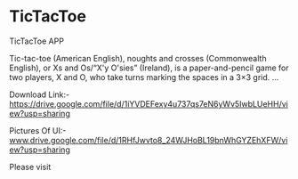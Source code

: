 # TicTacToe
TicTacToe APP

Tic-tac-toe (American English), noughts and crosses (Commonwealth English), or Xs and Os/“X'y O'sies” (Ireland), is a paper-and-pencil game for two players, X and O, who take turns marking the spaces in a 3×3 grid. ...

Download Link:- https://drive.google.com/file/d/1iYVDEFexy4u737qs7eN6yWv5IwbLUeHH/view?usp=sharing

Pictures Of UI:- <br>
www.drive.google.com/file/d/1RHfJwvto8_24WJHoBL19bnWhGYZEhXFW/view?usp=sharing

Please visit
